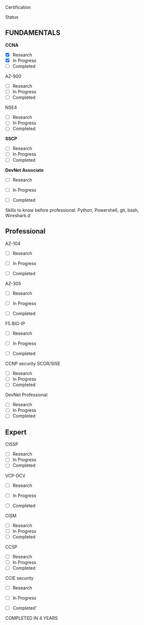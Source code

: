 

Certification

Status

## FUNDAMENTALS


**CCNA**

- [x] Research
- [x] In Progress
- [ ] Completed

AZ-900
- [ ] Research
- [ ] In Progress
- [ ] Completed

NSE4
- [ ] Research
- [ ] In Progress
- [ ] Completed

**SSCP**
- [ ] Research
- [ ] In Progress
- [ ] Completed

**DevNet Associate**
- [ ] Research
- [ ] In Progress
- [ ] Completed


Skills to know before professional: Python, Powershell, git, bash, Wireshark.d


## Professional

AZ-104
- [ ] Research
- [ ] In Progress
- [ ] Completed


AZ-305
- [ ] Research
- [ ] In Progress
- [ ] Completed



F5 BIG-IP
- [ ] Research
- [ ] In Progress
- [ ] Completed


CCNP security SCOR/SISE

- [ ] Research
- [ ] In Progress
- [ ] Completed

DevNet Professional
- [ ] Research
- [ ] In Progress
- [ ] Completed

## Expert

CISSP
- [ ] Research
- [ ] In Progress
- [ ] Completed

VCP-DCV
- [ ] Research
- [ ] In Progress
- [ ] Completed


CISM
- [ ] Research
- [ ] In Progress
- [ ] Completed

CCSP
- [ ] Research
- [ ] In Progress
- [ ] Completed

CCIE security

- [ ] Research
- [ ] In Progress
- [ ] Completed'




COMPLETED IN 4 YEARS


